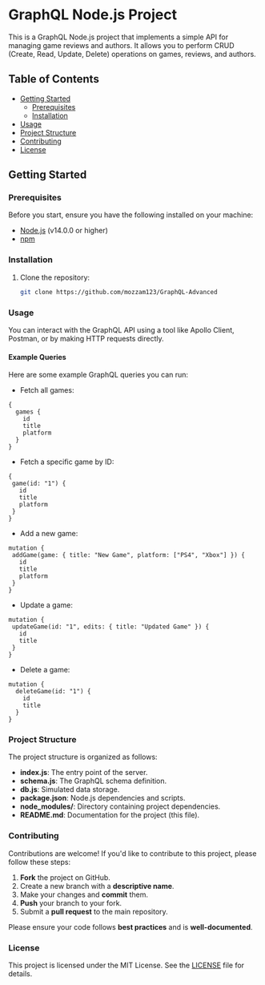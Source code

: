 # GraphQL Node.js Project

This is a GraphQL Node.js project that implements a simple API for managing game reviews and authors. It allows you to perform CRUD (Create, Read, Update, Delete) operations on games, reviews, and authors.

## Table of Contents

- [Getting Started](#getting-started)
  - [Prerequisites](#prerequisites)
  - [Installation](#installation)
- [Usage](#usage)
- [Project Structure](#project-structure)
- [Contributing](#contributing)
- [License](#license)

## Getting Started

### Prerequisites

Before you start, ensure you have the following installed on your machine:

- [Node.js](https://nodejs.org/) (v14.0.0 or higher)
- [npm](https://www.npmjs.com/)

### Installation

1. Clone the repository:

   ```bash
   git clone https://github.com/mozzam123/GraphQL-Advanced

### Usage
You can interact with the GraphQL API using a tool like Apollo Client, Postman, or by making HTTP requests directly.

#### Example Queries
Here are some example GraphQL queries you can run:

- Fetch all games:
```
{
  games {
    id
    title
    platform
  }
}

```

- Fetch a specific game by ID:

 ```
{
  game(id: "1") {
    id
    title
    platform
  }
}
 ```

- Add a new game:

 ```
mutation {
  addGame(game: { title: "New Game", platform: ["PS4", "Xbox"] }) {
    id
    title
    platform
  }
}
 ```

- Update a game:
 ```
mutation {
  updateGame(id: "1", edits: { title: "Updated Game" }) {
    id
    title
  }
}
```

- Delete a game:
```
mutation {
  deleteGame(id: "1") {
    id
    title
  }
}
```

### Project Structure

The project structure is organized as follows:

- **index.js**: The entry point of the server.
- **schema.js**: The GraphQL schema definition.
- **db.js**: Simulated data storage.
- **package.json**: Node.js dependencies and scripts.
- **node_modules/**: Directory containing project dependencies.
- **README.md**: Documentation for the project (this file).


### Contributing

Contributions are welcome! If you'd like to contribute to this project, please follow these steps:

1. **Fork** the project on GitHub.
2. Create a new branch with a **descriptive name**.
3. Make your changes and **commit** them.
4. **Push** your branch to your fork.
5. Submit a **pull request** to the main repository.

Please ensure your code follows **best practices** and is **well-documented**.

### License

This project is licensed under the MIT License. See the [LICENSE](LICENSE) file for details.



